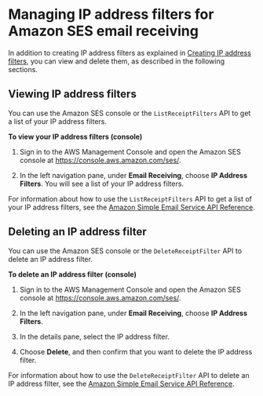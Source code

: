 # Managing IP address filters for Amazon SES email receiving<a name="receiving-email-managing-ip-filters"></a>

In addition to creating IP address filters as explained in [Creating IP address filters](receiving-email-ip-filters.md), you can view and delete them, as described in the following sections\.

## Viewing IP address filters<a name="receiving-email-managing-ip-filters-view"></a>

You can use the Amazon SES console or the `ListReceiptFilters` API to get a list of your IP address filters\.

**To view your IP address filters \(console\)**

1. Sign in to the AWS Management Console and open the Amazon SES console at [https://console\.aws\.amazon\.com/ses/](https://console.aws.amazon.com/ses/)\.

1. In the left navigation pane, under **Email Receiving**, choose **IP Address Filters**\. You will see a list of your IP address filters\.

For information about how to use the `ListReceiptFilters` API to get a list of your IP address filters, see the [Amazon Simple Email Service API Reference](https://docs.aws.amazon.com/ses/latest/APIReference/API_ListReceiptFilters.html)\.

## Deleting an IP address filter<a name="receiving-email-managing-ip-filters-delete"></a>

You can use the Amazon SES console or the `DeleteReceiptFilter` API to delete an IP address filter\.

**To delete an IP address filter \(console\)**

1. Sign in to the AWS Management Console and open the Amazon SES console at [https://console\.aws\.amazon\.com/ses/](https://console.aws.amazon.com/ses/)\.

1. In the left navigation pane, under **Email Receiving**, choose **IP Address Filters**\.

1. In the details pane, select the IP address filter\.

1. Choose **Delete**, and then confirm that you want to delete the IP address filter\.

For information about how to use the `DeleteReceiptFilter` API to delete an IP address filter, see the [Amazon Simple Email Service API Reference](https://docs.aws.amazon.com/ses/latest/APIReference/API_DeleteReceiptFilter.html)\.
